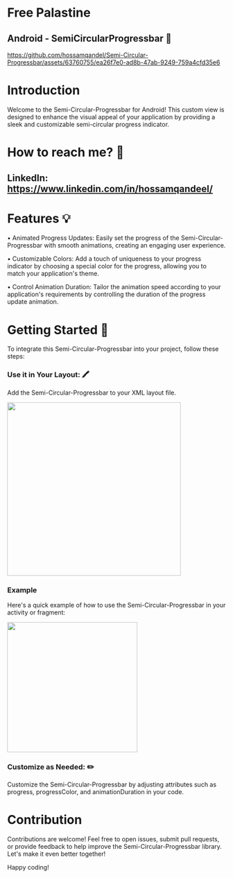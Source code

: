 # Free Palastine 

## Android - SemiCircularProgressbar 🚀

https://github.com/hossamqandel/Semi-Circular-Progressbar/assets/63760755/ea26f7e0-ad8b-47ab-9249-759a4cfd35e6

# Introduction
Welcome to the Semi-Circular-Progressbar for Android! This custom view is designed to enhance the visual appeal of your application by providing a sleek and customizable semi-circular progress indicator.

# How to reach me? 📱
## LinkedIn: https://www.linkedin.com/in/hossamqandeel/

# Features 💡
• Animated Progress Updates: Easily set the progress of the Semi-Circular-Progressbar with smooth animations, creating an engaging user experience.

• Customizable Colors: Add a touch of uniqueness to your progress indicator by choosing a special color for the progress, allowing you to match your application's theme.

• Control Animation Duration: Tailor the animation speed according to your application's requirements by controlling the duration of the progress update animation.

# Getting Started 👋
To integrate this Semi-Circular-Progressbar into your project, follow these steps:

### Use it in Your Layout: 🖍️
Add the Semi-Circular-Progressbar to your XML layout file.

<img src="https://github.com/hossamqandel/Semi-Circular-Progressbar/assets/63760755/42f5ff0e-cbcc-4220-bd61-76e48e3c47f5" height="400">          


### Example
Here's a quick example of how to use the Semi-Circular-Progressbar in your activity or fragment:

<img src="https://github.com/hossamqandel/Semi-Circular-Progressbar/assets/63760755/7a4f12bf-997d-467b-950a-c45e26f39624" height="300">          


### Customize as Needed: ✏️
Customize the Semi-Circular-Progressbar by adjusting attributes such as progress, progressColor, and animationDuration in your code.

# Contribution
Contributions are welcome! Feel free to open issues, submit pull requests, or provide feedback to help improve the Semi-Circular-Progressbar library. Let's make it even better together!

Happy coding!
